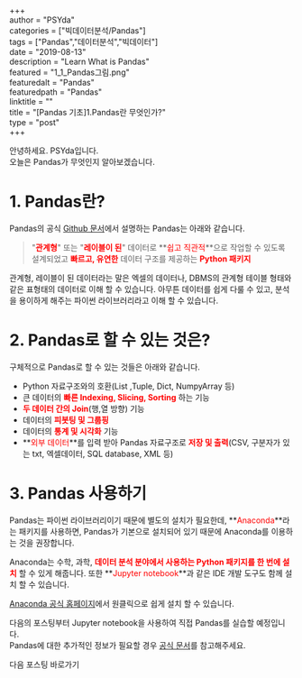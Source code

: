 +++  
author = "PSYda"  
categories = ["빅데이터분석/Pandas"]  
tags = ["Pandas","데이터분석","빅데이터"]  
date = "2019-08-13"  
description = "Learn What is Pandas"  
featured = "1_1_Pandas그림.png"  
featuredalt = "Pandas"  
featuredpath = "Pandas"  
linktitle = ""  
title = "[Pandas 기초]1.Pandas란 무엇인가?"  
type = "post"  
+++  

안녕하세요. PSYda입니다.  
오늘은 Pandas가 무엇인지 알아보겠습니다.

# 1. Pandas란?
Pandas의 공식 [Github 문서](https://github.com/pandas-dev/pandas)에서 설명하는 Pandas는 아래와 같습니다.  


>"**<span style="color:red">관계형</span>**" 또는 "**<span style="color:red">레이블이 된</span>**" 데이터로 **<span style="color:red">쉽고 직관적</span>**으로 작업할 수 있도록 설계되었고 **<span style="color:red">빠르고, 유연한</span>** 데이터 구조를 제공하는 **<span style="color:red">Python 패키지</span>**

관계형, 레이블이 된 데이터라는 말은 엑셀의 데이터나, DBMS의 관계형 테이블 형태와 같은 표형태의 데이터로 이해 할 수 있습니다. 아무튼 데이터를 쉽게 다룰 수 있고, 분석을 용이하게 해주는 파이썬 라이브러리라고 이해 할 수 있습니다.

# 2. Pandas로 할 수 있는 것은?
구체적으로 Pandas로 할 수 있는 것들은 아래와 같습니다.  

- Python 자료구조와의 호환(List ,Tuple, Dict, NumpyArray 등)  
- 큰 데이터의 **<span style="color:red">빠른 Indexing, Slicing, Sorting</span>** 하는 기능
- **<span style="color:red">두 데이터 간의 Join</span>**(행,열 방향) 기능
- 데이터의 **<span style="color:red">피봇팅 및 그룹핑</span>**
- 데이터의 **<span style="color:red">통계 및 시각화</span>** 기능
- **<span style="color:red">외부 데이터</span>**를 입력 받아 Pandas 자료구조로 **<span style="color:red">저장 및 출력</span>**(CSV, 구분자가 있는 txt, 엑셀데이터, SQL database, XML 등)

# 3. Pandas 사용하기
Pandas는 파이썬 라이브러리이기 때문에 별도의 설치가 필요한데, **<span style="color:red">Anaconda</span>**라는 패키지를 사용하면, Pandas가 기본으로 설치되어 있기 때문에 Anaconda를 이용하는 것을 권장합니다.

Anaconda는 수학, 과학, **<span style="color:red">데이터 분석 분야에서 사용하는 Python 패키지를 한 번에 설치</span>** 할 수 있게 해줍니다. 또한 **<span style="color:red">Jupyter notebook</span>**과 같은 IDE 개발 도구도 함께 설치 할 수 있습니다.

[Anaconda 공식 홈페이지](https://www.anaconda.com/distribution/)에서 원클릭으로 쉽게 설치 할 수 있습니다.  


다음의 포스팅부터 Jupyter notebook을 사용하여 직접 Pandas를 실습할 예정입니다.  
Pandas에 대한 추가적인 정보가 필요할 경우 [공식 문서](https://pandas.pydata.org/pandas-docs/stable/reference/io.html#excel)를 참고해주세요.  


다음 포스팅 바로가기